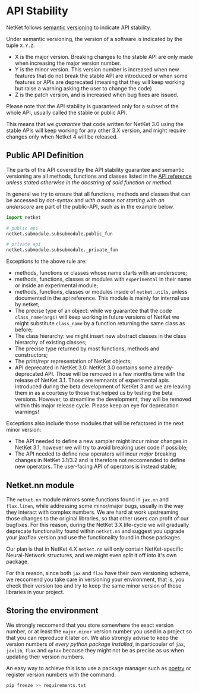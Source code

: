 # API Stability

NetKet follows [semantic versioning](https://semver.org) to indicate API stability.

Under semantic versioning, the version of a software is indicated by the tuple `X.Y.Z`.
 - X is the major version. Breaking changes to the stable API are only made when increasing
 the major version number.
 - Y is the minor version. This version number is increased when new features that do not
 break the stable API are introduced or when some features or APIs are deprecated (meaning
 that they will keep working but raise a warning asking the user to change the code)
 - Z is the patch version, and is increased when bug fixes are issued.

Please note that the API stability is guaranteed only for a subset of the whole API, usually
called the stable or public API.

This means that we *guarantee* that code written for NetKet 3.0 using the stable APIs will 
keep working for any other 3.X version, and might require changes only when Netket 4 will 
be released.

## Public API Definition

The parts of the API covered by the API stability guarantee and semantic versioning are all
methods, functions and classes listed in the [API reference](api) *unless stated otherwise 
in the docstring of said function or method*.

In general we try to ensure that all functions, methods and classes that can be accessed by 
dot-syntax and *with a name not starting with an underscore* are part of the public-API, 
such as in the example below.

```python
import netket 

# public api
netket.submodule.subsubmodule.public_fun

# private api
netket.submodule.subsubmodule._private_fun
```

Exceptions to the above rule are:

 - methods, functions or classes whose name starts with an underscore;
 - methods, functions, classes or modules with `experimental` in their name or
 inside an experimental module;
 - methods, functions, classes or modules inside of `netket.utils`, unless 
 documented in the api reference. This module is mainly for internal use by netket;
 - The precise type of an object: while we guarantee that the code `class_name(args)`
 will keep working in future versions of NetKet we might substitute `class_name` by
 a function returning the same class as before;
 - The class hierarchy: we might insert new abstract classes in the class hierarchy 
 of existing classes;
 - The precise type returned by most functions, methods and constructors;
 - The print/repr representation of NetKet objects;
 - API deprecated in NetKet 3.0: NetKet 3.0 contains some already-deprecated API.
 Those will be removed in a few months time with the release of NetKet 3.1. Those are
 remnants of experimental apis introduced during the beta development of NetKet 3 and
 we are leaving them in as a courtesy to those that helped us by testing the beta versions.
 However, to streamline the development, they will be removed within this major release cycle.
 Please keep an eye for deprecation warnings!


Exceptions also include those modules that will be refactored in the next minor version:

 - The API needed to define a new sampler might incur minor changes in NetKet 3.1, however
 we will try to avoid breaking user code if possible;
 - The API needed to define new operators will incur *major* breaking changes in NetKet 
 3.1/3.2 and is therefore not reccomended to define new operators. The user-facing API
 of operators is instead stable;

## Netket.nn module

The `netket.nn` module mirrors some functions found in `jax.nn` and `flax.linen`, while
addressing some minor/major bugs, usually in the way they interact with complex numbers.
We are hard at work upstreaming those changes to the original libraries, so that other 
users can profit of our bugfixes.
For this reason, during the NetKet 3.X life-cycle we will gradually deprecate functionality
found within `netket.nn` and suggest you upgrade your jax/flax version and use the functionality
found in those packages.

Our plan is that in NetKet 4.X `netket.nn` will only contain NetKet-specific Neural-Network
structures, and we might even split it off into it's own package.

For this reason, since both `jax` and `flax` have their own versioning scheme, we reccomend
you take care in versioning your environment, that is, you check their version too and 
try to keep the same minor version of those libraries in your project.


## Storing the environment

We strongly reccomend that you store somewhere the exact version number, or at least the
`major.minor` version number you used in a project so that you can reproduce it later on.
We also strongly advise to keep the version numbers of *every python package installed*, in
particoular of `jax`, `jaxlib`, `flax` and `optax` because they might not be as precise as
us when updating their version numbers.

An easy way to achieve this is to use a package manager such as [poetry](https://python-poetry.org) 
or register version numbers with the command.

```bash
pip freeze >> requirements.txt
```

